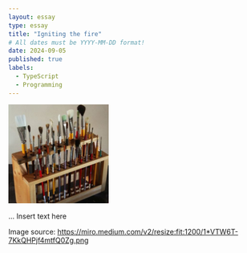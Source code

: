 ```yaml
---
layout: essay
type: essay
title: "Igniting the fire"
# All dates must be YYYY-MM-DD format!
date: 2024-09-05
published: true
labels:
  - TypeScript
  - Programming
---
```


<img width="200px" class="rounded float-start pe-4" src="../img/igniting/paintbrushes.jpg">

... Insert text here

Image source: https://miro.medium.com/v2/resize:fit:1200/1*VTW6T-7KkQHPjf4mtfQ0Zg.png
